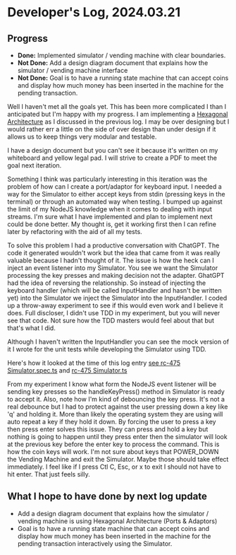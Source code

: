# Developer's Log, 2024.03.21

## Progress

* __Done:__ Implemented simulator / vending machine with clear boundaries.
* __Not Done:__ Add a design diagram document that explains how the simulator / vending machine interface
* __Not Done:__ Goal is to have a running state machine that can accept coins and display how much money has been inserted in the machine for the pending transaction.

Well I haven't met all the goals yet. This has been more complicated I than I anticipated but I'm happy with my progress. I am implementing a [Hexagonal Architecture](https://en.wikipedia.org/wiki/Hexagonal_architecture_(software)) as I discussed in the previous log. I may be over designing but I would rather err a little on the side of over design than under design if it allows us to keep things very modular and testable.

I have a design document but you can't see it because it's written on my whiteboard and yellow legal pad. I will strive to create a PDF to meet the goal
next iteration.

Something I think was particularly interesting in this iteration was the problem of how can I create a port/adaptor for keyboard input. I needed a way for the Simulator to either accept keys from stdin
(pressing keys in the terminal) or through an automated way when testing. I bumped up against the
limit of my NodeJS knowledge when it comes to dealing with input streams. I'm sure what I have implemented and plan to implement next could be done better. My thought is, get it working first then I can refine later by refactoring with the aid of all my tests.

To solve this problem I had a productive conversation with ChatGPT. The code it generated wouldn't work but the idea that came from it was really valuable because I hadn't thought of it. The issue is how the heck can I
inject an event listener into my Simulator. You see we want the Simulator processing the key presses and making decision not the adapter. GhatGPT had the idea of reversing the relationship. So instead of injecting the keyboard handler (which will be called InputHandler and hasn't be written yet) into the Simulator we inject the Simulator into the InputHandler. I coded up a throw-away experiment to see if this would even work and I believe it does. Full discloser, I didn't use TDD in my experiment, but you will never see that code.
Not sure how the TDD masters would feel about that but that's what I did.

Although I haven't written the InputHandler you can see the mock version of it I wrote for the unit tests while developing the Simulator using TDD.

Here's how it looked at the time of this log entry [see rc-475 Simulator.spec.ts](https://github.com/WoodyB/vending-machine-project/blob/rc-475/test/commit/Simulator.spec.ts#L83) and [rc-475 Simulator.ts](https://github.com/WoodyB/vending-machine-project/blob/rc-475/src/Simulator/Simulator.ts#L20)

From my experiment I know what form the NodeJS event listener will be sending key presses so the handleKeyPress() method in Simulator is ready to accept it. Also, note how I'm kind of debouncing the key press. It's not a real debounce but I had to protect against the user pressing down a key like 'q' and holding it. More than likely the operating system they are using will auto repeat a key if they hold it down. By forcing the user to press a key then press enter solves this issue. They can press and hold a key but nothing is going to happen until they press enter then the simulator will look at the previous key before the enter key to process the command. This is how the coin keys will work. I'm not sure about keys that POWER_DOWN the Vending Machine and exit the Simulator. Maybe those should take effect immediately. I feel like if I press Ctl C, Esc, or x to exit I should not have to hit enter. That just feels silly.

## What I hope to have done by next log update

* Add a design diagram document that explains how the simulator / vending machine is using Hexagonal Architecture (Ports & Adaptors)
* Goal is to have a running state machine that can accept coins and display how much money has been inserted in the machine for the pending transaction interactively using the Simulator.
